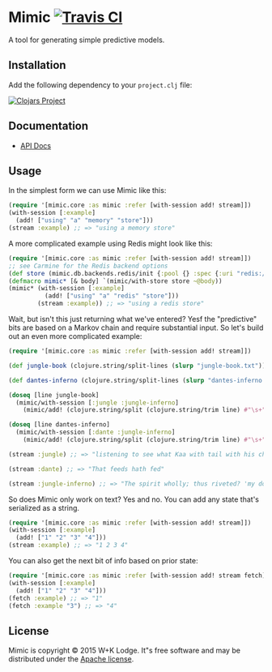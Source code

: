 # Mimic [![Travis CI](https://api.travis-ci.org/wieden-kennedy/mimic.svg)](https://travis-ci.org/wieden-kennedy/mimic)
A tool for generating simple predictive models.

## Installation

Add the following dependency to your `project.clj` file:

[![Clojars Project](http://clojars.org/mimic/latest-version.svg)](http://clojars.org/mimic)

## Documentation

* [API Docs](http://wieden-kennedy.github.io/mimic)

## Usage

In the simplest form we can use Mimic like this:

```clojure
(require '[mimic.core :as mimic :refer [with-session add! stream]])
(with-session [:example]
  (add! ["using" "a" "memory" "store"]))
(stream :example) ;; => "using a memory store"
```

A more complicated example using Redis might look like this:
```clojure
(require '[mimic.core :as mimic :refer [with-session add! stream]])
;; see Carmine for the Redis backend options
(def store (mimic.db.backends.redis/init {:pool {} :spec {:uri "redis://localhost:6379"}}))
(defmacro mimic* [& body] `(mimic/with-store store ~@body))
(mimic* (with-session [:example]
          (add! ["using" "a" "redis" "store"]))
        (stream :example)) ;; => "using a redis store"
```

Wait, but isn't this just returning what we've entered? Yesf the "predictive" bits
are based on a Markov chain and require substantial input. So let's build out an
even more complicated example:

```clojure
(require '[mimic.core :as mimic :refer [with-session add! stream]])

(def jungle-book (clojure.string/split-lines (slurp "jungle-book.txt")))

(def dantes-inferno (clojure.string/split-lines (slurp "dantes-inferno.txt")))

(doseq [line jungle-book]
  (mimic/with-session [:jungle :jungle-inferno]
    (mimic/add! (clojure.string/split (clojure.string/trim line) #"\s+"))))

(doseq [line dantes-inferno]
  (mimic/with-session [:dante :jungle-inferno]
    (mimic/add! (clojure.string/split (clojure.string/trim line) #"\s+"))))

(stream :jungle) ;; => "listening to see what Kaa with tail with his chin."

(stream :dante) ;; => "That feeds hath fed"

(stream :jungle-inferno) ;; => "The spirit wholly; thus riveted? 'my doubts', said Billy."
```

So does Mimic only work on text? Yes and no. You can add any state that's serialized as a string.

```clojure
(require '[mimic.core :as mimic :refer [with-session add! stream]])
(with-session [:example]
  (add! ["1" "2" "3" "4"]))
(stream :example) ;; => "1 2 3 4"
```

You can also get the next bit of info based on prior state:

```clojure
(require '[mimic.core :as mimic :refer [with-session add! stream fetch]])
(with-session [:example]
  (add! ["1" "2" "3" "4"]))
(fetch :example) ;; => "1"
(fetch :example "3") ;; => "4"
```

## License
Mimic is copyright © 2015 W+K Lodge. It"s free software and may be distributed
under the [Apache license](http://www.apache.org/licenses/LICENSE-2.0).
